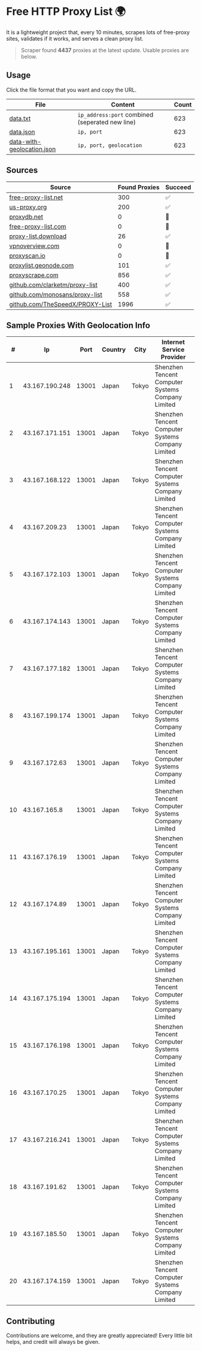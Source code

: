 
# Free HTTP Proxy List 🌍

It is a lightweight project that, every 10 minutes, scrapes lots of free-proxy sites, validates if it works, and serves a clean proxy list.


> Scraper found **4437** proxies at the latest update. Usable proxies are below.

## Usage

Click the file format that you want and copy the URL.


|File|Content|Count|
|----|-------|-----|
|[data.txt](https://raw.githubusercontent.com/themiralay/Proxy-List-World/master/data.txt)|`ip_address:port` combined (seperated new line)|623|
|[data.json](https://raw.githubusercontent.com/themiralay/Proxy-List-World/master/data.json)|`ip, port`|623|
|[data-with-geolocation.json](https://raw.githubusercontent.com/themiralay/Proxy-List-World/master/data-with-geolocation.json)|`ip, port, geolocation`|623|

## Sources

|Source|Found Proxies|Succeed|
|------|-------------|-------|
|[free-proxy-list.net](https://free-proxy-list.net)|300|✅|
|[us-proxy.org](https://www.us-proxy.org)|200|✅|
|[proxydb.net](http://proxydb.net)|0|🚫|
|[free-proxy-list.com](https://free-proxy-list.com/?page=&port=&type%5B%5D=http&type%5B%5D=https&up_time=0&search=Search)|0|🚫|
|[proxy-list.download](https://www.proxy-list.download/HTTP)|26|✅|
|[vpnoverview.com](https://vpnoverview.com/privacy/anonymous-browsing/free-proxy-servers)|0|🚫|
|[proxyscan.io](https://www.proxyscan.io)|0|🚫|
|[proxylist.geonode.com](https://proxylist.geonode.com/api/proxy-list?limit=300&page=1&sort_by=lastChecked&sort_type=desc&protocols=http,https)|101|✅|
|[proxyscrape.com](https://api.proxyscrape.com/v2/?request=displayproxies&protocol=http&timeout=10000&country=all&ssl=all&anonymity=all)|856|✅|
|[github.com/clarketm/proxy-list](https://raw.githubusercontent.com/clarketm/proxy-list/master/proxy-list-raw.txt)|400|✅|
|[github.com/monosans/proxy-list](https://raw.githubusercontent.com/monosans/proxy-list/main/proxies/http.txt)|558|✅|
|[github.com/TheSpeedX/PROXY-List](https://raw.githubusercontent.com/TheSpeedX/PROXY-List/master/http.txt)|1996|✅|


## Sample Proxies With Geolocation Info

|#|Ip|Port|Country|City|Internet Service Provider|
|-|--|----|-------|----|-------------------------|
|1|43.167.190.248|13001|Japan|Tokyo|Shenzhen Tencent Computer Systems Company Limited|
|2|43.167.171.151|13001|Japan|Tokyo|Shenzhen Tencent Computer Systems Company Limited|
|3|43.167.168.122|13001|Japan|Tokyo|Shenzhen Tencent Computer Systems Company Limited|
|4|43.167.209.23|13001|Japan|Tokyo|Shenzhen Tencent Computer Systems Company Limited|
|5|43.167.172.103|13001|Japan|Tokyo|Shenzhen Tencent Computer Systems Company Limited|
|6|43.167.174.143|13001|Japan|Tokyo|Shenzhen Tencent Computer Systems Company Limited|
|7|43.167.177.182|13001|Japan|Tokyo|Shenzhen Tencent Computer Systems Company Limited|
|8|43.167.199.174|13001|Japan|Tokyo|Shenzhen Tencent Computer Systems Company Limited|
|9|43.167.172.63|13001|Japan|Tokyo|Shenzhen Tencent Computer Systems Company Limited|
|10|43.167.165.8|13001|Japan|Tokyo|Shenzhen Tencent Computer Systems Company Limited|
|11|43.167.176.19|13001|Japan|Tokyo|Shenzhen Tencent Computer Systems Company Limited|
|12|43.167.174.89|13001|Japan|Tokyo|Shenzhen Tencent Computer Systems Company Limited|
|13|43.167.195.161|13001|Japan|Tokyo|Shenzhen Tencent Computer Systems Company Limited|
|14|43.167.175.194|13001|Japan|Tokyo|Shenzhen Tencent Computer Systems Company Limited|
|15|43.167.176.198|13001|Japan|Tokyo|Shenzhen Tencent Computer Systems Company Limited|
|16|43.167.170.25|13001|Japan|Tokyo|Shenzhen Tencent Computer Systems Company Limited|
|17|43.167.216.241|13001|Japan|Tokyo|Shenzhen Tencent Computer Systems Company Limited|
|18|43.167.191.62|13001|Japan|Tokyo|Shenzhen Tencent Computer Systems Company Limited|
|19|43.167.185.50|13001|Japan|Tokyo|Shenzhen Tencent Computer Systems Company Limited|
|20|43.167.174.159|13001|Japan|Tokyo|Shenzhen Tencent Computer Systems Company Limited|



## Contributing

Contributions are welcome, and they are greatly appreciated! Every
little bit helps, and credit will always be given.

